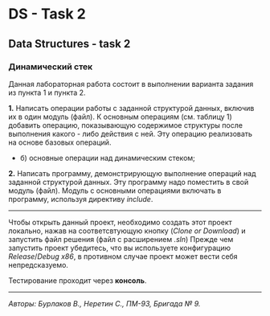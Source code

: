 # DS - Task 2
## Data Structures - task 2

### Динамический стек
Данная лабораторная работа состоит в выполнении варианта задания из пункта 1 и пункта 2.

**1.** Написать операции работы с заданной структурой данных,
включив их в один модуль (файл). К основным операциям (см. таблицу 1) 
добавить операцию, показывающую содержимое структуры после выполнения какого - либо действия с ней.
Эту операцию реализовать на основе базовых операций.
- б) основные операции над динамическим стеком;

**2.** Написать программу, демонстрирующую выполнение операций
над заданной структурой данных. Эту программу надо поместить в свой модуль
(файл). Модуль с основными операциями включать в программу, используя
директиву *include*.

-----
Чтобы открыть данный проект, необходимо создать этот проект локально, нажав на соответсвтующую кнопку (*Clone or Download*) и запустить файл решения (файл с расширением *.sln*)
Прежде чем запустить проект убедитесь, что вы используете конфигурацию *Release*/*Debug* *x86*, в противном случае проект может вести себя непредсказуемо.

Тестирование проходит через **консоль**.

---
*Авторы: Бурлаков В., Неретин С., ПМ-93, Бригада № 9.*
